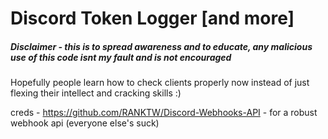 # Discord Token Logger [and more]

##### Disclaimer - this is to spread awareness and to educate, any malicious use of this code isnt my fault and is not encouraged

Hopefully people learn how to check clients properly now instead of just flexing their intellect and cracking skills :)

creds -
https://github.com/RANKTW/Discord-Webhooks-API - for a robust webhook api (everyone else's suck)
